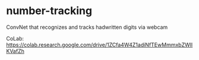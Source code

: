 # number-tracking
ConvNet that recognizes and tracks hadwritten digits via webcam

CoLab: https://colab.research.google.com/drive/1ZCfa4W4Z1adiNfTEwMmmxbZWlIKVafZh

